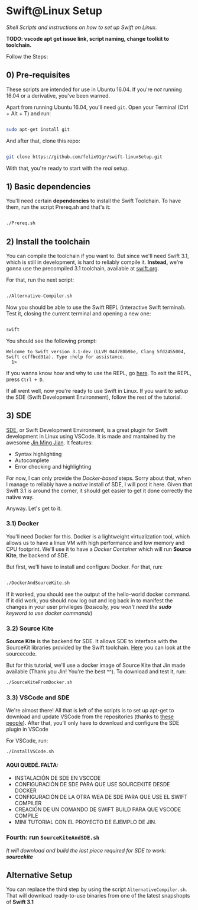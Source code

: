 # Swift@Linux Setup
_Shell Scripts and instructions on how to set up Swift on Linux._

**TODO: vscode apt get issue link, script naming, change toolkit to toolchain.**

Follow the Steps:

## 0) Pre-requisites 

These scripts are intended for use in Ubuntu 16.04. If you're *not* running 16.04 or a derivative, you've been warned.

Apart from running Ubuntu 16.04, you'll need `git`. Open your Terminal (Ctrl + Alt + T) and run:

```bash

sudo apt-get install git

```

And after that, clone this repo:

```bash

git clone https://github.com/felix91gr/swift-linuxSetup.git

```

With that, you're ready to start with the *real* setup.

## 1) Basic dependencies

You'll need certain **dependencies** to install the Swift Toolchain. To have them, run the script Prereq.sh and that's it:

```bash

./Prereq.sh

```

## 2) Install the toolchain

You can compile the toolchain if you want to. But since we'll need Swift 3.1, which is still in development, is hard to reliably compile it. **Instead,** we're gonna use the precompiled 3.1 toolchain, available at [swift.org](swift.org).

For that, run the next script:

```bash

./Alternative-Compiler.sh

```
Now you should be able to use the Swift REPL (interactive Swift terminal). Test it, closing the current terminal and opening a new one:

```bash

swift

```

You should see the following prompt:

```console
Welcome to Swift version 3.1-dev (LLVM 04d780b9be, Clang 5fd2455004, Swift ccffbcd31a). Type :help for assistance.
  1>
```
If you wanna know how and why to use the REPL, go [here](https://swift.org/lldb/#why-combine-the-repl-and-debugger). To exit the REPL, press `Ctrl + D`.

If all went well, now you're ready to use Swift in Linux. If you want to setup the SDE (Swift Development Environment), follow the rest of the tutorial.

## 3) SDE

[SDE](https://github.com/jinmingjian/sde), or Swift Development Environment, is a great plugin for Swift development in Linux using VSCode. It is made and mantained by the awesome [Jin Ming Jian](https://github.com/jinmingjian). It features:

* Syntax highlighting
* Autocomplete
* Error checking and highlighting

For now, I can only provide the *Docker-based* steps. Sorry about that, when I manage to reliably have a *native* install of SDE, I will post it here. Given that Swift 3.1 is around the corner, it should get easier to get it done correctly the native way. 

Anyway. Let's get to it.

### 3.1) Docker

You'll need Docker for this. Docker is a lightweight virtualization tool, which allows us to have a linux VM with high performance and low memory and CPU footprint. We'll use it to have a *Docker Container* which will run **Source Kite**, the backend of SDE.

But first, we'll have to install and configure Docker. For that, run:

```bash

./DockerAndSourceKite.sh

```
If it worked, you should see the output of the hello-world docker command. If it did work, you should now log out and log back in to manifest the changes in your user privileges (*basically, you won't need the __sudo__ keyword to use docker commands*)

### 3.2) Source Kite

**Source Kite** is the backend for SDE. It allows SDE to interface with the SourceKit libraries provided by the Swift toolchain. [Here](https://github.com/jinmingjian/sourcekite) you can look at the sourcecode.

But for this tutorial, we'll use a docker image of Source Kite that Jin made available (Thank you Jin! You're the best ^^). To download and test it, run:

```bash
./SourceKiteFromDocker.sh
```

### 3.3) VSCode and SDE

We're almost there! All that is left of the scripts is to set up apt-get to download and update VSCode from the repositories (thanks to [these people](link)). After that, you'll only have to download and configure the SDE plugin in VSCode

For VSCode, run:

```bash
./InstallVSCode.sh
```

#### AQUI QUEDÉ. FALTA:

* INSTALACIÓN DE SDE EN VSCODE
* CONFIGURACIÓN DE SDE PARA QUE USE SOURCEKITE DESDE DOCKER
* CONFIGURACIÓN DE LA OTRA WEA DE SDE PARA QUE USE EL SWIFT COMPILER
* CREACIÓN DE UN COMANDO DE SWIFT BUILD PARA QUE VSCODE COMPILE
* MINI TUTORIAL CON EL PROYECTO DE EJEMPLO DE JIN.

### Fourth: run `SourceKiteAndSDE.sh`

_It will download and build the last piece required for SDE to work: **sourcekite**_

## Alternative Setup

You can replace the third step by using the script `AlternativeCompiler.sh`. That will download ready-to-use binaries from one of the latest snapshopts of **Swift 3.1**
